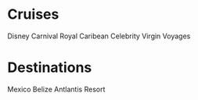 <!-- TITLE: Vacation -->
<!-- SUBTITLE: A quick summary of Vacation -->

# Cruises
Disney
Carnival
Royal Caribean
Celebrity
Virgin Voyages

# Destinations
Mexico
Belize
Antlantis Resort
